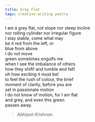 ```yaml
---
title: Grey Flat
tags: creative-writing poetry
---
```


I am a grey flat, not slope nor steep incline  
nor rolling cylinder nor irregular figure  
I stay stable, come what may  
be it red from the left, or  
blue from above  
I do not move  
green sometimes engulfs me  
when I see the imbalance of others  
how they shift! and tumble and fall!  
oh how exciting it must be!  
to feel the rush of colour, the brief  
moment of clarity, before you are  
set in passionate motion  
I do not know of motion, for I am flat  
and grey, and even this green  
passes away.  

> <cite>Abhijeet Krishnan</cite>
